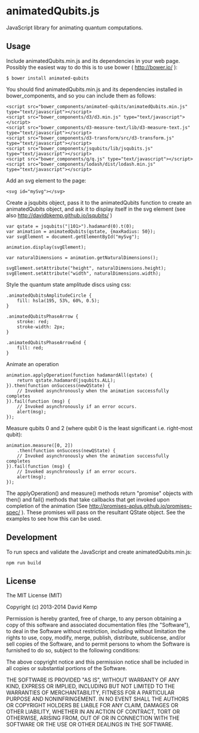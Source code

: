 # animatedQubits.js

JavaScript library for animating quantum computations.

Usage
-----

Include animatedQubits.min.js and its dependencies in your web page. Possibly the easiest way to do this is to use bower ( http://bower.io/ ):

    $ bower install animated-qubits

You should find animatedQubits.min.js and its dependencies installed in bower_components, and so you can include them as follows:

    <script src="bower_components/animated-qubits/animatedQubits.min.js" type="text/javascript"></script>
    <script src="bower_components/d3/d3.min.js" type="text/javascript"></script>
    <script src="bower_components/d3-measure-text/lib/d3-measure-text.js" type="text/javascript"></script>
    <script src="bower_components/d3-transform/src/d3-transform.js" type="text/javascript"></script>
    <script src="bower_components/jsqubits/lib/jsqubits.js" type="text/javascript"></script>
    <script src="bower_components/q/q.js" type="text/javascript"></script>
    <script src="bower_components/lodash/dist/lodash.min.js" type="text/javascript"></script>


Add an svg element to the page:

    <svg id="mySvg"></svg>


Create a jsqubits object, pass it to the animatedQubits function to create an animatedQubits object, and ask it to display itself in the svg element (see also http://davidbkemp.github.io/jsqubits/ )

    var qstate = jsqubits("|101>").hadamard(0).t(0);
    var animation = animatedQubits(qstate, {maxRadius: 50});
    var svgElement = document.getElementById("mySvg");
    
    animation.display(svgElement);
    
    var naturalDimensions = animation.getNaturalDimensions();
    
    svgElement.setAttribute("height", naturalDimensions.height);
    svgElement.setAttribute("width", naturalDimensions.width);

Style the quantum state amplitude discs using css:

    .animatedQubitsAmplitudeCircle {
        fill: hsla(195, 53%, 60%, 0.5);
    }
    
    .animatedQubitsPhaseArrow {
        stroke: red;
        stroke-width: 2px;
    }
    
    .animatedQubitsPhaseArrowEnd {
        fill: red;
    }


Animate an operation

    animation.applyOperation(function hadamardAll(qstate) {
        return qstate.hadamard(jsqubits.ALL);
    }).then(function onSuccess(newQState) {
        // Invoked asynchronously when the animation successfully completes
    }).fail(function (msg) {
        // Invoked asynchronously if an error occurs.
        alert(msg);
    });

Measure qubits 0 and 2 (where qubit 0 is the least significant i.e. right-most qubit):

    animation.measure([0, 2])
        .then(function onSuccess(newQState) {
        // Invoked asynchronously when the animation successfully completes
    }).fail(function (msg) {
        // Invoked asynchronously if an error occurs.
        alert(msg);
    });

The applyOperation() and measure() methods return "promise" objects
with then() and fail() methods that take callbacks that get invoked upon
completion of the animation
(See http://promises-aplus.github.io/promises-spec/ ).
These promises will pass on the resultant QState object.
See the examples to see how this can be used.

Development
-----------

To run specs and validate the JavaScript and create animatedQubits.min.js:

    npm run build

License
-------

The MIT License (MIT)

Copyright (c) 2013-2014 David Kemp

Permission is hereby granted, free of charge, to any person obtaining a copy of
this software and associated documentation files (the "Software"), to deal in
the Software without restriction, including without limitation the rights to
use, copy, modify, merge, publish, distribute, sublicense, and/or sell copies of
the Software, and to permit persons to whom the Software is furnished to do so,
subject to the following conditions:

The above copyright notice and this permission notice shall be included in all
copies or substantial portions of the Software.

THE SOFTWARE IS PROVIDED "AS IS", WITHOUT WARRANTY OF ANY KIND, EXPRESS OR
IMPLIED, INCLUDING BUT NOT LIMITED TO THE WARRANTIES OF MERCHANTABILITY, FITNESS
FOR A PARTICULAR PURPOSE AND NONINFRINGEMENT. IN NO EVENT SHALL THE AUTHORS OR
COPYRIGHT HOLDERS BE LIABLE FOR ANY CLAIM, DAMAGES OR OTHER LIABILITY, WHETHER
IN AN ACTION OF CONTRACT, TORT OR OTHERWISE, ARISING FROM, OUT OF OR IN
CONNECTION WITH THE SOFTWARE OR THE USE OR OTHER DEALINGS IN THE SOFTWARE.
